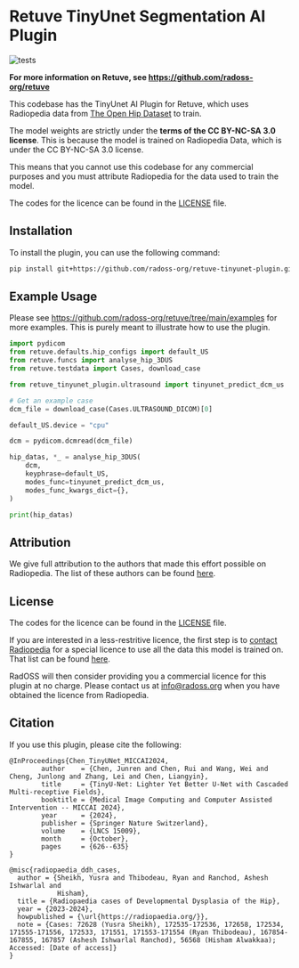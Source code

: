 # Retuve TinyUnet Segmentation AI Plugin

![tests](https://github.com/radoss-org/retuve-tinyunet-plugin/actions/workflows/test.yml/badge.svg)

__For more information on Retuve, see https://github.com/radoss-org/retuve__

This codebase has the TinyUnet AI Plugin for Retuve, which uses Radiopedia data from [The Open Hip Dataset](https://github.com/radoss-org/open-hip-dysplasia) to train.

The model weights are strictly under the **terms of the CC BY-NC-SA 3.0 license**. This is because the model is trained on Radiopedia Data, which is under the CC BY-NC-SA 3.0 license.

This means that you cannot use this codebase for any commercial purposes and you must attribute Radiopedia for the data used to train the model.

The codes for the licence can be found in the  [LICENSE](LICENSE) file.

## Installation

To install the plugin, you can use the following command:

```bash
pip install git+https://github.com/radoss-org/retuve-tinyunet-plugin.git
```

## Example Usage

Please see https://github.com/radoss-org/retuve/tree/main/examples for more examples. This is purely meant to illustrate how to use the plugin.

```python
import pydicom
from retuve.defaults.hip_configs import default_US
from retuve.funcs import analyse_hip_3DUS
from retuve.testdata import Cases, download_case

from retuve_tinyunet_plugin.ultrasound import tinyunet_predict_dcm_us

# Get an example case
dcm_file = download_case(Cases.ULTRASOUND_DICOM)[0]

default_US.device = "cpu"

dcm = pydicom.dcmread(dcm_file)

hip_datas, *_ = analyse_hip_3DUS(
    dcm,
    keyphrase=default_US,
    modes_func=tinyunet_predict_dcm_us,
    modes_func_kwargs_dict={},
)

print(hip_datas)
```

## Attribution

We give full attribution to the authors that made this effort possible on Radiopedia. The list of these authors can be found [here](https://github.com/radoss-org/open-hip-dysplasia/tree/main/radiopedia_ultrasound_2d#attribution).

## License

The codes for the licence can be found in the  [LICENSE](LICENSE) file.

If you are interested in a less-restritive licence, the first step is to [contact Radiopedia](https://radiopaedia.org/licence?lang=gb#obtaining_a_license) for a special licence to use all the data this model is trained on. That list can be found [here](https://github.com/radoss-org/open-hip-dysplasia/tree/main/radiopedia_ultrasound_2d#attribution).

RadOSS will then consider providing you a commercial licence for this plugin at no charge. Please contact us at info@radoss.org when you have obtained the licence from Radiopedia.

## Citation

If you use this plugin, please cite the following:

```
@InProceedings{Chen_TinyUNet_MICCAI2024,
        author    = {Chen, Junren and Chen, Rui and Wang, Wei and Cheng, Junlong and Zhang, Lei and Chen, Liangyin},
        title     = {TinyU-Net: Lighter Yet Better U-Net with Cascaded Multi-receptive Fields},
        booktitle = {Medical Image Computing and Computer Assisted Intervention -- MICCAI 2024},
        year      = {2024},
        publisher = {Springer Nature Switzerland},
        volume    = {LNCS 15009},
        month     = {October},
        pages     = {626--635}
}

@misc{radiopaedia_ddh_cases,
  author = {Sheikh, Yusra and Thibodeau, Ryan and Ranchod, Ashesh Ishwarlal and
            Hisham},
  title = {Radiopaedia cases of Developmental Dysplasia of the Hip},
  year = {2023-2024},
  howpublished = {\url{https://radiopaedia.org/}},
  note = {Cases: 72628 (Yusra Sheikh), 172535-172536, 172658, 172534, 171555-171556, 172533, 171551, 171553-171554 (Ryan Thibodeau), 167854-167855, 167857 (Ashesh Ishwarlal Ranchod), 56568 (Hisham Alwakkaa); Accessed: [Date of access]}
}
```